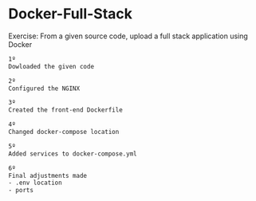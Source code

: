 # Docker-Full-Stack
Exercise: From a given source code, upload a full stack application using Docker

```bash
1º 
Dowloaded the given code

2º
Configured the NGINX

3º
Created the front-end Dockerfile

4º
Changed docker-compose location

5º 
Added services to docker-compose.yml

6º
Final adjustments made
- .env location
- ports
```



